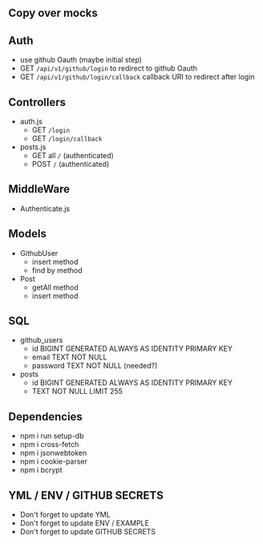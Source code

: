 ## Copy over mocks

<!-- /* eslint-disable no-console */
const exchangeCodeForToken = async (code) => {
  console.log(`MOCK INVOKED: exchangeCodeForToken(${code})`);
  return `MOCK_TOKEN_FOR_CODE_${code}`;
};

const getGithubProfile = async (token) => {
  console.log(`MOCK INVOKED: getGithubProfile(${token})`);
  return {
    login: 'fake_github_user',
    avatar_url: 'https://www.placecage.com/gif/300/300',
    email: 'not-real@example.com',
  };
};

module.exports = { exchangeCodeForToken, getGithubProfile }; -->

## Auth

- use github Oauth (maybe initial step)
- GET `/api/v1/github/login` to redirect to github Oauth
- GET `/api/v1/github/login/callback` callback URI to redirect after login

## Controllers

- auth.js
  - GET `/login`
  - GET `/login/callback`
- posts.js
  - GET all `/` (authenticated)
  - POST `/` (authenticated)

## MiddleWare

- Authenticate.js

## Models

- GithubUser
  - insert method
  - find by method
- Post
  - getAll method
  - insert method

## SQL

- github_users
  - id BIGINT GENERATED ALWAYS AS IDENTITY PRIMARY KEY
  - email TEXT NOT NULL
  - password TEXT NOT NULL (needed?)
- posts
  - id BIGINT GENERATED ALWAYS AS IDENTITY PRIMARY KEY
  - TEXT NOT NULL LIMIT 255

## Dependencies

- npm i run setup-db
- npm i cross-fetch
- npm i jsonwebtoken
- npm i cookie-parser
- npm i bcrypt

## YML / ENV / GITHUB SECRETS

- Don't forget to update YML
- Don't forget to update ENV / EXAMPLE
- Don't forget to update GITHUB SECRETS

